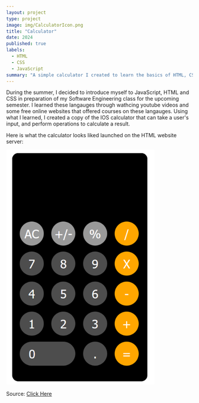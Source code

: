 ```yaml
---
layout: project
type: project
image: img/CalculatorIcon.png
title: "Calculator"
date: 2024
published: true
labels:
  - HTML
  - CSS
  - JavaScript
summary: "A simple calculator I created to learn the basics of HTML, CSS and JavaScript"
---
```


During the summer, I decided to introduce myself to JavaScript, HTML and CSS in preparation of my Software Engineering class for the upcoming semester. I learned these langauges through wathcing youtube videos and some free online websites that offered courses on these langauges. Using what I learned, I created a copy of the IOS calculator that can take a user's input, and perform operations to calculate a result. 

Here is what the calculator looks liked launched on the HTML website server: 

<img width="400px" class="rounded float-start pe-4" src="../img/IOSCalculator.png">

Source: <a href="https://github.com/hoangv11/Calculator">Click Here</a>
